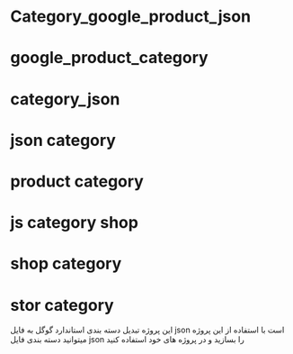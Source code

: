 # Category_google_product_json
# google_product_category
# category_json
# json category
# product category
# js category shop
# shop category
# stor category

این پروژه تبدیل دسته بندی استاندارد ‌گوگل به فایل json است با استفاده از این پروژه میتوانید دسته بندی فایل json را بسازید و در پروژه های خود استفاده کنید
